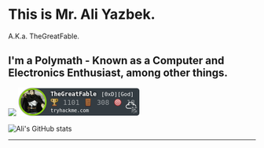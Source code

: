 # This is Mr. Ali Yazbek. 

A.K.a. TheGreatFable.

## I'm a Polymath - Known as a Computer and Electronics Enthusiast, among other things.


![](https://www.hackthebox.eu/badge/image/1050032)
![](./TheGreatFable.png)


![Ali's GitHub stats](https://github-readme-stats.vercel.app/api?username=ali-yazbek&count_private=true&theme=dracula)



_________________________________
